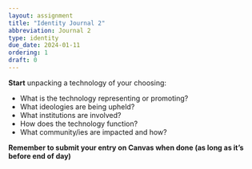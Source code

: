 ```yaml
---
layout: assignment
title: "Identity Journal 2"
abbreviation: Journal 2
type: identity
due_date: 2024-01-11
ordering: 1
draft: 0
---
```


**Start** unpacking a technology of your choosing:
- What is the technology representing or promoting?
- What ideologies are being upheld?
- What institutions are involved?
- How does the technology function?
- What community/ies are impacted and how?

**Remember to submit your entry on Canvas when done (as long as it’s before end of day)**
